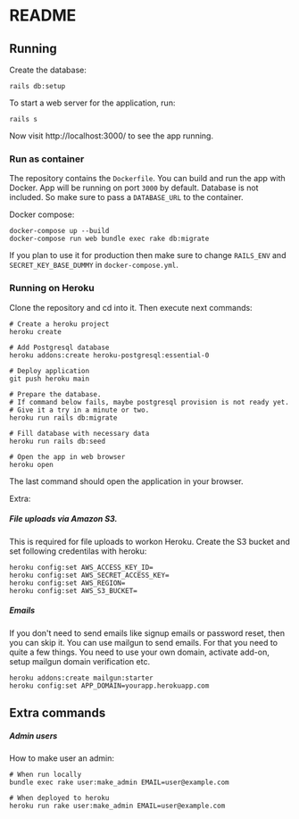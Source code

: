 # README

## Running

Create the database:

    rails db:setup

To start a web server for the application, run:

    rails s

Now visit http://localhost:3000/ to see the app running.

### Run as container

The repository contains the `Dockerfile`. You can build and run the app with Docker.
App will be running on port `3000` by default. Database is not included.
So make sure to pass a `DATABASE_URL` to the container.

Docker compose:

```
docker-compose up --build
docker-compose run web bundle exec rake db:migrate
```

If you plan to use it for production then make sure to change `RAILS_ENV` and `SECRET_KEY_BASE_DUMMY` in `docker-compose.yml`.

### Running on Heroku

Clone the repository and cd into it. Then execute next commands:

```
# Create a heroku project
heroku create

# Add Postgresql database
heroku addons:create heroku-postgresql:essential-0

# Deploy application
git push heroku main

# Prepare the database.
# If command below fails, maybe postgresql provision is not ready yet.
# Give it a try in a minute or two.
heroku run rails db:migrate

# Fill database with necessary data
heroku run rails db:seed

# Open the app in web browser
heroku open
```

The last command should open the application in your browser.

Extra:

##### File uploads via Amazon S3.

This is required for file uploads to workon Heroku.
Create the S3 bucket and set following credentilas with heroku:

```
heroku config:set AWS_ACCESS_KEY_ID=
heroku config:set AWS_SECRET_ACCESS_KEY=
heroku config:set AWS_REGION=
heroku config:set AWS_S3_BUCKET=
```

##### Emails

If you don't need to send emails like signup emails or password reset, then you can skip it.
You can use mailgun to send emails. For that you need to quite a few things.
You need to use your own domain, activate add-on, setup mailgun domain verification etc.

```
heroku addons:create mailgun:starter
heroku config:set APP_DOMAIN=yourapp.herokuapp.com
```

## Extra commands


##### Admin users

How to make user an admin:

```
# When run locally
bundle exec rake user:make_admin EMAIL=user@example.com

# When deployed to heroku
heroku run rake user:make_admin EMAIL=user@example.com
```

